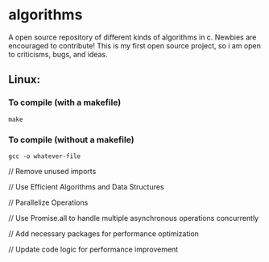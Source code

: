 # algorithms
A open source repository of different kinds of algorithms in c. Newbies are encouraged to contribute!
This is my first open source project, so i am open to criticisms, bugs, and ideas.

## Linux:
### To compile  (with a makefile)
`make`
### To compile (without a makefile)
`gcc -o whatever-file`

// Remove unused imports

// Use Efficient Algorithms and Data Structures

// Parallelize Operations

// Use Promise.all to handle multiple asynchronous operations concurrently

// Add necessary packages for performance optimization

// Update code logic for performance improvement